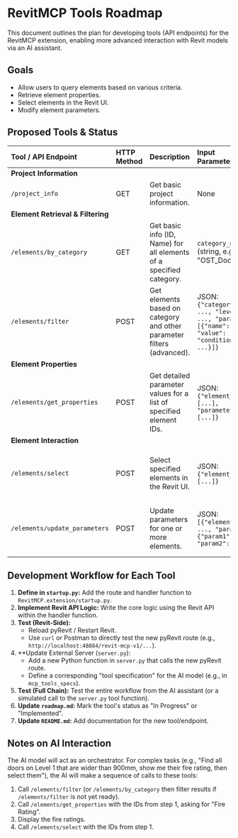 # RevitMCP Tools Roadmap

This document outlines the plan for developing tools (API endpoints) for the RevitMCP extension, enabling more advanced interaction with Revit models via an AI assistant.

## Goals

*   Allow users to query elements based on various criteria.
*   Retrieve element properties.
*   Select elements in the Revit UI.
*   Modify element parameters.

## Proposed Tools & Status

| Tool / API Endpoint                         | HTTP Method | Description                                                                     | Input Parameters/Body                                                                                                | Output                                                                                                   | Status      |
| :------------------------------------------ | :---------- | :------------------------------------------------------------------------------ | :------------------------------------------------------------------------------------------------------------------- | :------------------------------------------------------------------------------------------------------- | :---------- |
| **Project Information**                     |             |                                                                                 |                                                                                                                      |                                                                                                          |             |
| `/project_info`                             | GET         | Get basic project information.                                                  | None                                                                                                                 | JSON object with project details.                                                                        | Implemented |
| **Element Retrieval & Filtering**           |             |                                                                                 |                                                                                                                      |                                                                                                          |             |
| `/elements/by_category`                     | GET         | Get basic info (ID, Name) for all elements of a specified category.             | `category_name` (string, e.g., "OST_Doors")                                                                      | List of `{"id": ..., "name": ...}` objects.                                                            | To Do       |
| `/elements/filter`                          | POST        | Get elements based on category and other parameter filters (advanced).          | JSON: `{"category_name": ..., "level_name": ..., "parameters": [{"name": ..., "value": ..., "condition": ...}]}` | List of `{"id": ..., "name": ...}` objects.                                                            | To Do       |
| **Element Properties**                      |             |                                                                                 |                                                                                                                      |                                                                                                          |             |
| `/elements/get_properties`                  | POST        | Get detailed parameter values for a list of specified element IDs.              | JSON: `{"element_ids": [...], "parameter_names": [...]}`                                                        | List of `{"id": ..., "properties": {"param1": ..., "param2": ...}}` objects.                         | To Do       |
| **Element Interaction**                     |             |                                                                                 |                                                                                                                      |                                                                                                          |             |
| `/elements/select`                          | POST        | Select specified elements in the Revit UI.                                      | JSON: `{"element_ids": [...]}`                                                                                    | JSON: `{"status": ..., "message": ..., "selected_ids": [...], "not_found_ids": [...]}`                 | To Do       |
| `/elements/update_parameters`               | POST        | Update parameters for one or more elements.                                     | JSON: `[{"element_id": ..., "parameters": {"param1": ..., "param2": ...}}]`                                  | List of `{"element_id": ..., "status": ..., "updated_params": [...], "errors": {...}}` objects.         | To Do       |

## Development Workflow for Each Tool

1.  **Define in `startup.py`:** Add the route and handler function to `RevitMCP.extension/startup.py`.
2.  **Implement Revit API Logic:** Write the core logic using the Revit API within the handler function.
3.  **Test (Revit-Side):**
    *   Reload pyRevit / Restart Revit.
    *   Use `curl` or Postman to directly test the new pyRevit route (e.g., `http://localhost:48884/revit-mcp-v1/...`).
4.  **Update External Server (`server.py`):
    *   Add a new Python function in `server.py` that calls the new pyRevit route.
    *   Define a corresponding "tool specification" for the AI model (e.g., in `mcp_tools_specs`).
5.  **Test (Full Chain):** Test the entire workflow from the AI assistant (or a simulated call to the `server.py` tool function).
6.  **Update `roadmap.md`:** Mark the tool's status as "In Progress" or "Implemented".
7.  **Update `README.md`:** Add documentation for the new tool/endpoint.

## Notes on AI Interaction

The AI model will act as an orchestrator. For complex tasks (e.g., "Find all doors on Level 1 that are wider than 900mm, show me their fire rating, then select them"), the AI will make a sequence of calls to these tools:
1.  Call `/elements/filter` (or `/elements/by_category` then filter results if `/elements/filter` is not yet ready).
2.  Call `/elements/get_properties` with the IDs from step 1, asking for "Fire Rating".
3.  Display the fire ratings.
4.  Call `/elements/select` with the IDs from step 1. 